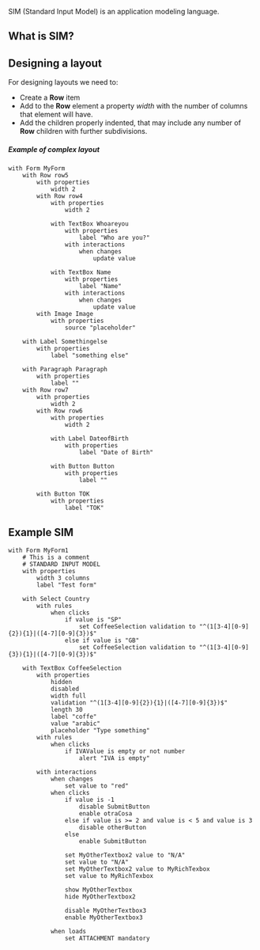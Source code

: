 
SIM (Standard Input Model) is an application modeling language.

## What is SIM?


## Designing a layout

For designing layouts we need to:
- Create a __Row__ item
- Add to the __Row__ element a property _width_ with the number of columns that element will have.
- Add the children properly indented, that may include any number of __Row__ children with further subdivisions.


##### Example of complex layout
```
with Form MyForm
	with Row row5
		with properties
			width 2
		with Row row4
			with properties
				width 2
		
			with TextBox Whoareyou
				with properties
					label "Who are you?"
				with interactions
					when changes
						update value
		
			with TextBox Name
				with properties
					label "Name"
				with interactions
					when changes
						update value
		with Image Image
			with properties
				source "placeholder"

	with Label Somethingelse
		with properties
			label "something else"

	with Paragraph Paragraph
		with properties
			label ""
	with Row row7
		with properties
			width 2
		with Row row6
			with properties
				width 2
		
			with Label DateofBirth
				with properties
					label "Date of Birth"
		
			with Button Button
				with properties
					label ""
	
		with Button TOK
			with properties
				label "TOK"

```

## Example SIM

```
with Form MyForm1
	# This is a comment
	# STANDARD INPUT MODEL
	with properties
		width 3 columns
		label "Test form"

	with Select Country
		with rules
			when clicks
				if value is "SP"
					set CoffeeSelection validation to "^(1[3-4][0-9]{2}){1}|([4-7][0-9]{3})$" 
				else if value is "GB"
					set CoffeeSelection validation to "^(1[3-4][0-9]{3}){1}|([4-7][0-9]{3})$"
				
	with TextBox CoffeeSelection
		with properties 
			hidden
			disabled
			width full
			validation "^(1[3-4][0-9]{2}){1}|([4-7][0-9]{3})$"
			length 30
			label "coffe"
			value "arabic"
			placeholder "Type something"
		with rules
			when clicks			
				if IVAValue is empty or not number
					alert "IVA is empty"
					
		with interactions 
			when changes
				set value to "red" 
			when clicks
				if value is -1 
					disable SubmitButton
					enable otraCosa 				
				else if value is >= 2 and value is < 5 and value is 3
					disable otherButton
				else 
					enable SubmitButton 

				set MyOtherTextbox2 value to "N/A"
				set value to "N/A"
				set MyOtherTextbox2 value to MyRichTexbox
				set value to MyRichTexbox
				
				show MyOtherTextbox
				hide MyOtherTextbox2
				
				disable MyOtherTextbox3
				enable MyOtherTextbox3

			when loads
				set ATTACHMENT mandatory 

```